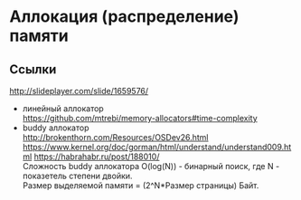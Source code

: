 # Аллокация (распределение) памяти

## Ссылки
http://slideplayer.com/slide/1659576/  
 
- линейный аллокатор  
https://github.com/mtrebi/memory-allocators#time-complexity
- buddy аллокатор  
http://brokenthorn.com/Resources/OSDev26.html  
https://www.kernel.org/doc/gorman/html/understand/understand009.html 
https://habrahabr.ru/post/188010/  
Сложность buddy аллокатора O(log(N)) - бинарный поиск, где N - показетель степени двойки.  
Размер выделяемой памяти = (2^N*Размер страницы) Байт.
